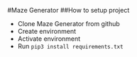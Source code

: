 #Maze Generator
##How to setup project
* Clone Maze Generator from github 
* Create environment 
* Activate environment
* Run `pip3 install requirements.txt`

